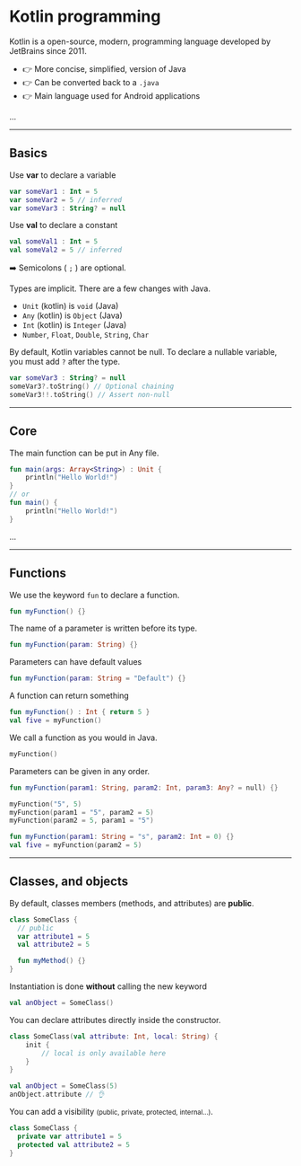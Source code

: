 # Kotlin programming

<div class="row row-cols-md-2"><div>

Kotlin is a open-source, modern, programming language developed by JetBrains since 2011.

* 👉 More concise, simplified, version of Java
* 👉 Can be converted back to a `.java`
* 👉 Main language used for Android applications
</div><div>

...
</div></div>

<hr class="sep-both">

## Basics

<div class="row row-cols-md-2"><div>

Use **var** to declare a variable

```kotlin
var someVar1 : Int = 5
var someVar2 = 5 // inferred
var someVar3 : String? = null
```

Use **val** to declare a constant

```kotlin
val someVal1 : Int = 5
val someVal2 = 5 // inferred
```

➡️ Semicolons ( `;` ) are optional.
</div><div>

Types are implicit. There are a few changes with Java.

* `Unit` (kotlin) is `void` (Java)
* `Any` (kotlin) is `Object` (Java)
* `Int` (kotlin) is `Integer` (Java)
* `Number`, `Float`, `Double`, `String`, `Char`

By default, Kotlin variables cannot be null. To declare a nullable variable, you must add `?` after the type.

```kotlin
var someVar3 : String? = null
someVar3?.toString() // Optional chaining
someVar3!!.toString() // Assert non-null
```
</div></div>

<hr class="sep-both">

## Core

<div class="row row-cols-md-2"><div>

The main function can be put in Any file.

```kotlin
fun main(args: Array<String>) : Unit {
    println("Hello World!")
}
// or
fun main() {
    println("Hello World!")
}
```
</div><div>

...
</div></div>

<hr class="sep-both">

## Functions

<div class="row row-cols-md-2"><div>

We use the keyword `fun` to declare a function.

```kotlin
fun myFunction() {}
```

The name of a parameter is written before its type.

```kotlin
fun myFunction(param: String) {}
```

Parameters can have default values

```kotlin
fun myFunction(param: String = "Default") {}
```

A function can return something

```kotlin
fun myFunction() : Int { return 5 }
val five = myFunction()
```

</div><div>

We call a function as you would in Java.

```kotlin
myFunction()
```

Parameters can be given in any order.

```kotlin
fun myFunction(param1: String, param2: Int, param3: Any? = null) {}

myFunction("5", 5)
myFunction(param1 = "5", param2 = 5)
myFunction(param2 = 5, param1 = "5")

fun myFunction(param1: String = "s", param2: Int = 0) {}
val five = myFunction(param2 = 5)
```
</div></div>

<hr class="sl">

## Classes, and objects

<div class="row row-cols-md-2 mx-0"><div>

By default, classes members (methods, and attributes) are **public**.

```kotlin
class SomeClass {
  // public
  var attribute1 = 5
  val attribute2 = 5

  fun myMethod() {}
}
```

Instantiation is done **without** calling the new keyword

```kotlin
val anObject = SomeClass()
```
</div><div>

You can declare attributes directly inside the constructor.

```kotlin
class SomeClass(val attribute: Int, local: String) {
    init {
        // local is only available here
    }
}

val anObject = SomeClass(5)
anObject.attribute // 👌
```

You can add a visibility <small>(public, private, protected, internal...)</small>.

```kotlin
class SomeClass {
  private var attribute1 = 5
  protected val attribute2 = 5
}
```
</div></div>